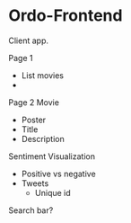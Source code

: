 # Ordo-Frontend
Client app.


Page 1
- List movies
- 


Page 2
Movie
- Poster
- Title
- Description

Sentiment Visualization
- Positive vs negative
- Tweets
  - Unique id

Search bar?
